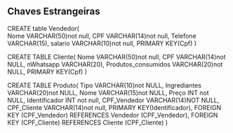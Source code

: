 ## Chaves Estrangeiras

CREATE table Vendedor(	
  Nome VARCHAR(50)not null,
  CPF VARCHAR(14)not null,
  Telefone VARCHAR(15),
  salario VARCHAR(10)not null,
  PRIMARY KEY(Cpf)
)

CREATE TABLE Cliente(
  Nome VARCHAR(50)not null,
  CPF VARCHAR(14)not NULL,
  nWhatsapp VARCHAR(20),
  Produtos_consumidos VARCHAR(20)not NULL,
  PRIMARY KEY(Cpf)
)

CREATE TABLE Produto(
  Tipo VARCHAR(10)not NULL,
  Ingrediantes VARCHAR(20)not NULL,
  Nome VARCHAR(15)not NULL,
  Preço INT not NULL,
  Identificador INT not null,
  CPF_Vendedor VARCHAR(14)NOT NULL,
  CPF_Cliente VARCHAR(14)not null,
  PRIMARY KEY(Identificador),
  FOREIGN KEY (CPF_Vendedor)
  REFERENCES Vendedor (CPF_Vendedor),
  FOREIGN KEY (CPF_Cliente)
  REFERENCES Cliente (CPF_Cliente)
)
